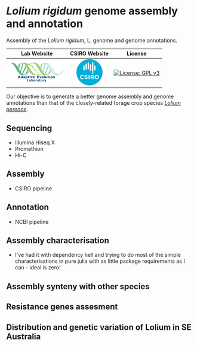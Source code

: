 # *Lolium rigidum* genome assembly and annotation
Assembly of the *Lolium rigidum*, L. genome and genome annotations.

|**Lab Website**|**CSIRO Website**|**License**|
|:-------:|:--------:|:--------:|
| <a href="https://adaptive-evolution.biosciences.unimelb.edu.au/"><img src="misc/Adaptive Evolution Logo mod.png" width="150"> | <a href="https://www.csiro.au/en/"><img src="misc/CSIRO_Logo.svg" width="70"> | [![License: GPL v3](https://img.shields.io/badge/License-GPLv3-blue.svg)](https://www.gnu.org/licenses/gpl-3.0) |

Our objective is to generate a better genome assembly and genome annotations than that of the closely-related forage crop species [*Lolium perenne*](https://onlinelibrary.wiley.com/doi/full/10.1111/tpj.13037).

## Sequencing
- Illumina Hiseq X
- Promethion
- Hi-C

## Assembly
- CSIRO pipeline

## Annotation
- NCBI pipeline

## Assembly characterisation
- I've had it with dependency hell and trying to do most of the simple characterisations in pure julia with as little package requirements as I can - ideal is zero!

## Assembly synteny with other species

## Resistance genes assesment

## Distribution and genetic variation of Lolium in SE Australia